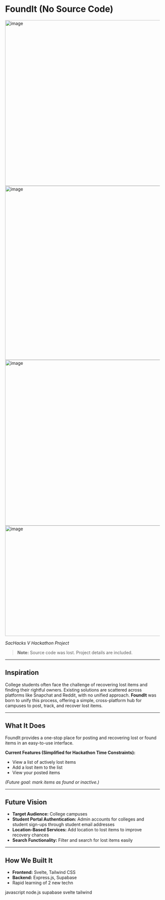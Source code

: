 # FoundIt (No Source Code)

<img width="806" height="537" alt="image" src="https://github.com/user-attachments/assets/5b421e8f-0e45-41b2-93a3-98cbe34a88bd" />
<img width="806" height="564" alt="image" src="https://github.com/user-attachments/assets/fd1165c6-2ea1-490a-90b4-54f4856987fb" />
<img width="806" height="537" alt="image" src="https://github.com/user-attachments/assets/02e4b4de-7572-4b12-b742-95b4ca52c89b" />
<img width="684" height="358" alt="image" src="https://github.com/user-attachments/assets/fcdc9aed-1449-4772-a6a8-d022ee80bb3d" />


*SacHacks V Hackathon Project*

> **Note:** Source code was lost. Project details are included.

---

## Inspiration

College students often face the challenge of recovering lost items and finding their rightful owners. Existing solutions are scattered across platforms like Snapchat and Reddit, with no unified approach. **FoundIt** was born to unify this process, offering a simple, cross-platform hub for campuses to post, track, and recover lost items.

---

## What It Does

FoundIt provides a one-stop place for posting and recovering lost or found items in an easy-to-use interface.

**Current Features (Simplified for Hackathon Time Constraints):**

* View a list of actively lost items
* Add a lost item to the list
* View your posted items

*(Future goal: mark items as found or inactive.)*

---

## Future Vision

* **Target Audience:** College campuses
* **Student Portal Authentication:** Admin accounts for colleges and student sign-ups through student email addresses
* **Location-Based Services:** Add location to lost items to improve recovery chances
* **Search Functionality:** Filter and search for lost items easily

---

## How We Built It

* **Frontend:** Svelte, Tailwind CSS
* **Backend:** Express.js, Supabase
* Rapid learning of 2 new techn

javascript
node.js
supabase
svelte
tailwind

